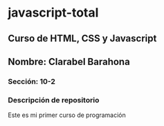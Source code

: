 # javascript-total

## Curso de HTML, CSS y Javascript

## Nombre: Clarabel Barahona

### Sección: 10-2

### Descripción de repositorio

Este es mi primer curso de programación